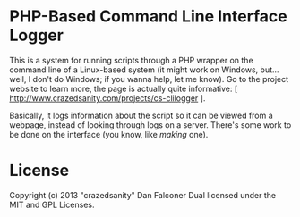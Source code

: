 # PHP-Based Command Line Interface Logger

This is a system for running scripts through a PHP wrapper on the command line of a Linux-based system (it might work on Windows, but... well, I don't do Windows; if you wanna help, let me know).  Go to the project website to learn more, the page is actually quite informative: [ http://www.crazedsanity.com/projects/cs-clilogger ].

Basically, it logs information about the script so it can be viewed from a webpage, instead of looking through logs on a server.  There's some work to be done on the interface (you know, like *making* one).


# License
Copyright (c) 2013 "crazedsanity" Dan Falconer
Dual licensed under the MIT and GPL Licenses.

